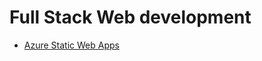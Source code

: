 # Full Stack Web development

- [Azure Static Web Apps](https://github.com/GeekTrainer/aswa-workshop)